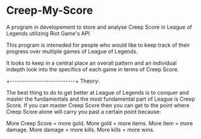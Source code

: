 # Creep-My-Score
A program in developement to store and analyse Creep Score in League of Legends utilizing Riot Game's API

This program is inteneded for people who would like to keep track of their progress
over multiple games of League of Legends. 

It looks to keep in a central place an overall pattern and an individual indepth look
into the specifics of each game in terms of Creep Score. 

+---------------------------+
Theory: 
  
  The best thing to do to get better at League of Legends is to conquer and master the fundamentals
and the most fundamental part of League is Creep Score. If you can master Creep Score then you can get to 
the point where Creep Score alone will carry you past a certain point because: 

  More Creep Score = more gold. More gold = more items. More item = more damage. More damage = more kills. More kills = more wins. 
  
